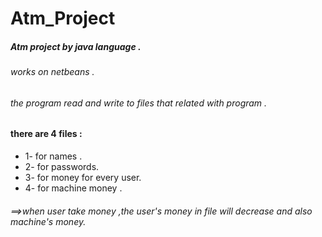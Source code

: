 # Atm_Project
##### __Atm project by java language .__
###### works on netbeans .
###### the program read and write to files that related with program .
#### there are 4 files :
 * 1- for names .
 * 2- for passwords. 
 * 3- for money for every user.
 * 4- for machine money .
###### ==>when user take money ,the user's money in file will decrease and also machine's money.
